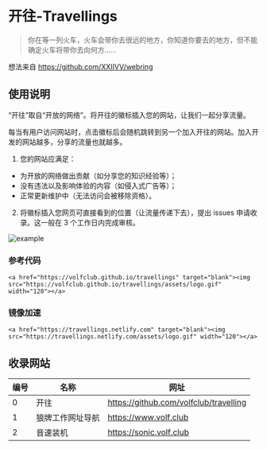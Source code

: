 # 开往-Travellings

> 你在等一列火车，火车会带你去很远的地方，你知道你要去的地方，但不能确定火车将带你去向何方……

想法来自 https://github.com/XXIIVV/webring

## 使用说明

“开往”取自“开放的网络”。将开往的徽标插入您的网站，让我们一起分享流量。

每当有用户访问网站时，点击徽标后会随机跳转到另一个加入开往的网站。加入开发的网站越多，分享的流量也就越多。

1. 您的网站应满足：
- 为开放的网络做出贡献（如分享您的知识经验等）；
- 没有违法以及影响体验的内容（如侵入式广告等）；
- 正常更新维护中（无法访问会被移除资格）。
2. 将徽标插入您网页可直接看到的位置（让流量传递下去），提出 issues 申请收录。这一般在 3 个工作日内完成审核。

![example](https://volfclub.github.io/travellings/assets/logo.gif)

### 参考代码

```
<a href="https://volfclub.github.io/travellings" target="blank"><img src="https://volfclub.github.io/travellings/assets/logo.gif" width="120"></a>

```

### 镜像加速

```
<a href="https://travellings.netlify.com" target="blank"><img src="https://travellings.netlify.com/assets/logo.gif" width="120"></a>

```

## 收录网站

| 编号 | 名称 | 网址 |
| --- | --- | --- |
| 0 | 开往 | https://github.com/volfclub/travelling |
| 1 | 狼牌工作网址导航 | https://www.volf.club |
| 2 | 音速装机 | https://sonic.volf.club |